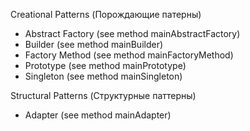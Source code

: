 
Creational Patterns (Порождающие патерны)
- Abstract Factory (see method mainAbstractFactory)
- Builder (see method mainBuilder)
- Factory Method (see method mainFactoryMethod) 
- Prototype (see method mainPrototype)
- Singleton (see method mainSingleton)

Structural Patterns (Структурные паттерны)
- Adapter (see method mainAdapter)